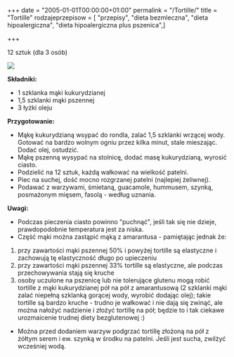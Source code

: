 +++
date = "2005-01-01T00:00:00+01:00"
permalink = "/Tortille/"
title = "Tortille"
rodzajeprzepisow = [ "przepisy", "dieta bezmleczna", "dieta hipoalergiczna", "dieta hipoalergiczna plus pszenica",]

+++

12 sztuk (dla 3 osób)

![](/images/Tortilla.JPG)

**Składniki:**

-   1 szklanka mąki kukurydzianej
-   1,5 szklanki mąki pszennej
-   3 łyżki oleju

**Przygotowanie:**

-   Mąkę kukurydzianą wsypać do rondla, zalać 1,5 szklanki wrzącej wody. Gotować na bardzo wolnym ogniu przez kilka minut, stale mieszając. Dodać olej, ostudzić.
-   Mąkę pszenną wysypać na stolnicę, dodać masę kukurydzianą, wyrosić ciasto.
-   Podzielić na 12 sztuk, każdą wałkować na wielkość patelni.
-   Piec na suchej, dość mocno rozgrzanej patelni (najlepiej żeliwnej).
-   Podawać z warzywami, śmietaną, guacamole, hummusem, szynką, posmażonym mięsem, fasolą - według uznania.

**Uwagi:**

-   Podczas pieczenia ciasto powinno "puchnąć", jeśli tak się nie dzieje, prawdopodobnie temperatura jest za niska.
-   Część mąki można zastąpić mąką z amarantusa - pamiętając jednak że:

1.  przy zawartości mąki pszennej 50% i powyżej tortille są elastyczne i zachowują tę elastyczność długo po upieczeniu
2.  przy zawartości mąki pszennej 33% tortille są elastyczne, ale podczas przechowywania stają się kruche
3.  osoby uczulone na pszenicę lub nie tolerujące glutenu mogą robić tortille z mąki kukurydzianej pół na pół z amarantusową (2 szklanki mąki zalać niepełną szklanką gorącej wody, wyrobić dodając olej); takie tortille są bardzo kruche - trudno je wałkować i nie dają się zwinąć, ale można nałożyć nadzienie i złożyć tortillę na pół; będzie to i tak ciekawe urozmaicenie trudnej diety bezglutenowej :)

-   Można przed dodaniem warzyw podgrzać tortillę złożoną na pół z żółtym serem i ew. szynką w środku na patelni. Jeśli jest sucha, zwilżyć wcześniej wodą.
